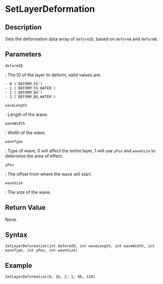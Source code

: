# SetLayerDeformation

## Description
Sets the deformation data array of `deformID`, based on `deformA` and `deformB`.

## Parameters
`deformID`

:   The ID of the layer to deform, valid values are:

    - 0 (`DEFORM_FG`)
    - 1 (`DEFORM_FG_WATER`)
    - 2 (`DEFORM_BG`)
    - 3 (`DEFORM_BG_WATER`)

`waveLength`

:   Length of the wave.

`waveWidth`

:   Width of the wave.

`waveType`

:   Type of wave; 0 will affect the entire layer, 1 will use `yPos` and `waveSize` to determine the area of effect.

`yPos`

:   The offset from where the wave will start.

`waveSize`

:   The size of the wave.

## Return Value
None.

## Syntax
```
SetLayerDeformation(int deformID, int waveLength, int waveWidth, int waveType, int yPos, int waveSize)
```

## Example
```
SetLayerDeformation(0, 16, 2, 1, 96, 128)
```
